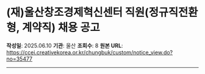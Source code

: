 # (재)울산창조경제혁신센터 직원(정규직전환형, 계약직) 채용 공고

**작성일**: 2025.06.10
**기관**: 울산
**조회수**: 8
**원본 URL**: https://ccei.creativekorea.or.kr/chungbuk/custom/notice_view.do?no=35477

---


